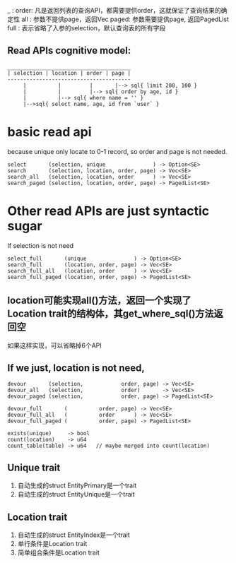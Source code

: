 

_    : 
order: 凡是返回列表的查询API，都需要提供order，这就保证了查询结果的确定性
all  : 参数不提供page，返回Vec
paged: 参数需要提供page, 返回PagedList
full : 表示省略了入参的selection，默认查询表的所有字段 

## Read APIs cognitive model:
```text
_______________________________________
| selection | location | order | page |
---------------------------------------
     |          |         |       |--> sql{ limit 200, 100 }
     |          |         |--> sql{ order by age, id }
     |          |--> sql{ where name = '' }
     |-->sql{ select name, age, id from `user` }
```
# basic read api
because unique only locate to 0-1 record, so order and page is not needed.
```text
select       (selection, unique               ) -> Option<SE>
search       (selection, location, order, page) -> Vec<SE>
search_all   (selection, location, order      ) -> Vec<SE>
search_paged (selection, location, order, page) -> PagedList<SE>
```

# Other read APIs are just syntactic sugar
If selection is not need
```
select_full       (unique               ) -> Option<SE>
search_full       (location, order, page) -> Vec<SE>
search_full_all   (location, order      ) -> Vec<SE>
search_full_paged (location, order, page) -> PagedList<SE>
```
## location可能实现all()方法，返回一个实现了Location trait的结构体，其get_where_sql()方法返回空
如果这样实现，可以省略掉6个API

## If we just, location is not need, 
```
devour       (selection,            order, page) -> Vec<SE>
devour_all   (selection,            order)       -> Vec<SE>
devour_paged (selection,            order, page) -> PagedList<SE>

devour_full       (          order, page) -> Vec<SE>
devour_full_all   (          order      ) -> Vec<SE>
devour_full_paged (          order, page) -> PagedList<SE>
```

```
exists(unique)     -> bool
count(location)    -> u64
count_table(table) -> u64   // maybe merged into count(location)
```

## Unique trait
1. 自动生成的struct EntityPrimary是一个trait
2. 自动生成的struct EntityUnique是一个trait

## Location trait
1. 自动生成的struct EntityIndex是一个trait
2. 单行条件是Location trait
3. 简单组合条件是Location trait

```



```